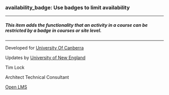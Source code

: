 ### availability_badge: Use badges to limit availability
-----------

##### This item adds the functionality that an activity in a course can be restricted by a badge in courses or site level.
-----------

Developed for [University Of Canberra](http://www.canberra.edu.au)

Updates by [University of New England](https://www.une.edu.au)

Tim Lock

Architect Technical Consultant

[Open LMS](http://openlms.net)
